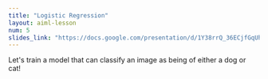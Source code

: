 ```yaml
---
title: "Logistic Regression"
layout: aiml-lesson
num: 5
slides_link: "https://docs.google.com/presentation/d/1Y38rrQ_36ECjfGqUhRLJhTTeoBPRa_DcYkI4SO5v2Bk/"
---
```


Let's train a model that can classify an image as being of either a dog or cat!
